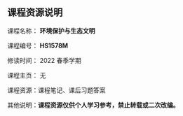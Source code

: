 ## 课程资源说明



课程名称： **环境保护与生态文明**

课程编号： **HS1578M**

修读时间： 2022 春季学期

课程主页： 无

课程资源：课程笔记、课后习题答案

其他说明：**课程资源仅供个人学习参考，禁止转载或二次改编。**

